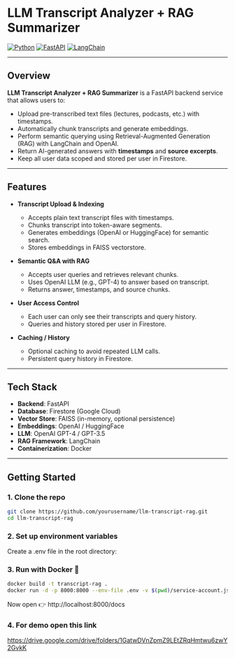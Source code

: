 # LLM Transcript Analyzer + RAG Summarizer

[![Python](https://img.shields.io/badge/python-3.10-blue)](https://www.python.org/)
[![FastAPI](https://img.shields.io/badge/FastAPI-v0.110-green)](https://fastapi.tiangolo.com/)
[![LangChain](https://img.shields.io/badge/LangChain-v1.0-orange)](https://www.langchain.com/)

---

## Overview

**LLM Transcript Analyzer + RAG Summarizer** is a FastAPI backend service that allows users to:

- Upload pre-transcribed text files (lectures, podcasts, etc.) with timestamps.
- Automatically chunk transcripts and generate embeddings.
- Perform semantic querying using Retrieval-Augmented Generation (RAG) with LangChain and OpenAI.
- Return AI-generated answers with **timestamps** and **source excerpts**.
- Keep all user data scoped and stored per user in Firestore.

---

## Features

- **Transcript Upload & Indexing**  
  - Accepts plain text transcript files with timestamps.
  - Chunks transcript into token-aware segments.
  - Generates embeddings (OpenAI or HuggingFace) for semantic search.
  - Stores embeddings in FAISS vectorstore.

- **Semantic Q&A with RAG**  
  - Accepts user queries and retrieves relevant chunks.
  - Uses OpenAI LLM (e.g., GPT-4) to answer based on transcript.
  - Returns answer, timestamps, and source chunks.

- **User Access Control**  
  - Each user can only see their transcripts and query history.
  - Queries and history stored per user in Firestore.

- **Caching / History**  
  - Optional caching to avoid repeated LLM calls.
  - Persistent query history in Firestore.

---

## Tech Stack

- **Backend**: FastAPI  
- **Database**: Firestore (Google Cloud)  
- **Vector Store**: FAISS (in-memory, optional persistence)  
- **Embeddings**: OpenAI / HuggingFace  
- **LLM**: OpenAI GPT-4 / GPT-3.5  
- **RAG Framework**: LangChain  
- **Containerization**: Docker  

---

## Getting Started

### 1. Clone the repo

```bash
git clone https://github.com/yourusername/llm-transcript-rag.git
cd llm-transcript-rag 
```
### 2. Set up environment variables
Create a .env file in the root directory:
### 3. Run with Docker 🐳

```bash
docker build -t transcript-rag .
docker run -d -p 8000:8000 --env-file .env -v $(pwd)/service-account.json:/app/service-account.json transcript-rag
```
Now open 👉 http://localhost:8000/docs

### 4. For demo open this link
https://drive.google.com/drive/folders/1GatwDVnZpmZ9LEtZRqHmtwu6zwY2GvkK